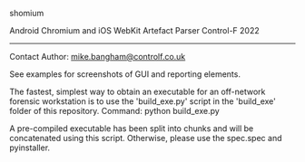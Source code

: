 shomium

Android Chromium and iOS WebKit Artefact Parser
Control-F 2022

---------------------------------------------------------------------------------------------------------------------------------
Contact Author: mike.bangham@controlf.co.uk

See examples for screenshots of GUI and reporting elements.

The fastest, simplest way to obtain an executable for an off-network forensic workstation is to use the 'build_exe.py'
script in the 'build_exe' folder of this repository. Command: python build_exe.py

A pre-compiled executable has been split into chunks and will be concatenated using this script. Otherwise, please use the spec.spec and pyinstaller.
